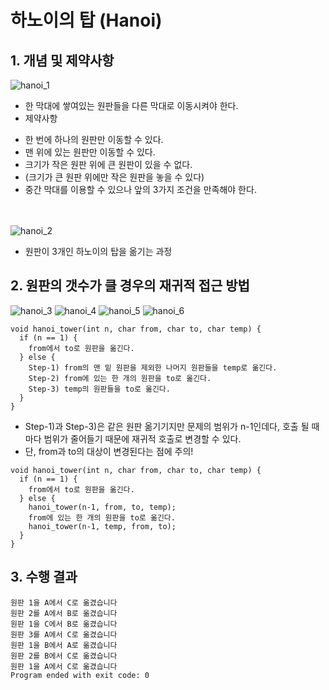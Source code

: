 # 하노이의 탑 (Hanoi)
## 1. 개념 및 제약사항
![hanoi_1](/images/170718_hanoi_1.png)
- 한 막대에 쌓여있는 원판들을 다른 막대로 이동시켜야 한다.
- 제약사항
+ 한 번에 하나의 원판만 이동할 수 있다.
+ 맨 위에 있는 원판만 이동할 수 있다.
+ 크기가 작은 원판 위에 큰 원판이 있을 수 없다.
+ (크기가 큰 원판 위에만 작은 원판을 놓을 수 있다)
+ 중간 막대를 이용할 수 있으나 앞의 3가지 조건을 만족해야 한다.

<br><br>
![hanoi_2](/images/170718_hanoi_2.png)
- 원판이 3개인 하노이의 탑을 옮기는 과정

## 2. 원판의 갯수가 클 경우의 재귀적 접근 방법
![hanoi_3](/images/170718_hanoi_3.png)
![hanoi_4](/images/170718_hanoi_4.png)
![hanoi_5](/images/170718_hanoi_5.png)
![hanoi_6](/images/170718_hanoi_6.png)
```
void hanoi_tower(int n, char from, char to, char temp) {
  if (n == 1) {
    from에서 to로 원판을 옮긴다.
  } else {
    Step-1) from의 맨 밑 원판을 제외한 나머지 원판들을 temp로 옮긴다.
    Step-2) from에 있는 한 개의 원판을 to로 옮긴다.
    Step-3) temp의 원판들을 to로 옮긴다.
  }
}
```
- Step-1)과 Step-3)은 같은 원판 옮기기지만 문제의 범위가 n-1인데다, 호출 될 때마다 범위가 줄어들기 때문에 재귀적 호출로 변경할 수 있다.
- 단, from과 to의 대상이 변경된다는 점에 주의!
```
void hanoi_tower(int n, char from, char to, char temp) {
  if (n == 1) {
    from에서 to로 원판을 옮긴다.
  } else {
    hanoi_tower(n-1, from, to, temp);
    from에 있는 한 개의 원판을 to로 옮긴다.
    hanoi_tower(n-1, temp, from, to);
  }
}
```

## 3. 수행 결과
```
원판 1을 A에서 C로 옮겼습니다
원판 2를 A에서 B로 옮겼습니다
원판 1을 C에서 B로 옮겼습니다
원판 3를 A에서 C로 옮겼습니다
원판 1을 B에서 A로 옮겼습니다
원판 2를 B에서 C로 옮겼습니다
원판 1을 A에서 C로 옮겼습니다
Program ended with exit code: 0
```
